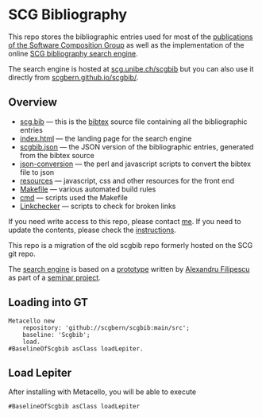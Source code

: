 # SCG Bibliography

This repo stores the bibliographic entries used for most of the [publications of the Software Composition Group](http://scg.unibe.ch/publications) as well as the implementation of the online [SCG bibliography search engine](http://scg.unibe.ch/scgbib).

The search engine is hosted at [scg.unibe.ch/scgbib](http://scg.unibe.ch/scgbib)
but you can also use it directly from [scgbern.github.io/scgbib/](https://scgbern.github.io/scgbib/).

## Overview

- [scg.bib](scg.bib) — this is the [bibtex](https://en.wikipedia.org/wiki/BibTeX) source file containing all the bibliographic entries
- [index.html](index.html) — the landing page for the search engine
- [scgbib.json](scgbib.json) — the JSON version of the bibliographic entries, generated from the bibtex source
- [json-conversion](json-conversion) — the perl and javascript scripts to convert the bibtex file to json
- [resources](resources) — javascript, css and other resources for the front end
- [Makefile](Makefile) — various automated build rules
- [cmd](cmd) — scripts used the Makefile
- [Linkchecker](Linkchecker) — scripts to check for broken links

If you need write access to this repo, please contact [me](https://github.com/onierstrasz).
If you need to update the contents, please check the [instructions](archive/INSTRUCTIONS.md).

This repo is a migration of the old scgbib repo formerly hosted on the SCG git repo.

The [search engine](http://scg.unibe.ch/scgbib) is based on a [prototype](https://github.com/AlexandruFilipescu/Citation-Search-Engine) written by
[Alexandru Filipescu](https://github.com/AlexandruFilipescu) as part of a [seminar project](http://scg.unibe.ch/wiki/projects/mastersbachelorsprojects/Implementing-a-citation-search-engine-in-JavaScript).

## Loading into GT

```
Metacello new
	repository: 'github://scgbern/scgbib:main/src';
	baseline: 'Scgbib';
	load.
#BaselineOfScgbib asClass loadLepiter.
```

## Load Lepiter
				
After installing with Metacello, you will be able to execute

```
#BaselineOfScgbib asClass loadLepiter
```

